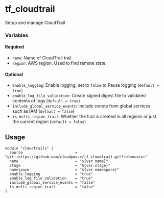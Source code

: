 # tf_cloudtrail

Setup and manage CloudTrail

### Variables

#### Required

* `name`: Name of CloudTrail trail.
* `region`: AWS region. Used to find remote state.



#### Optional

* `enable_logging`: Enable logging, set to `false` to Pause logging (`default = true`)
* `enable_log_file_validation`: Create signed digest file to validated contents of logs (`default = true`)
* `include_global_service_events`: Include evnets from global services such as IAM (`default = false`)
* `is_multi_region_trail`: Whether the trail is created in all regions or just the current region (`default = false`)

## Usage
```
module "cloudtrails" {
  source                        = "git::https://github.com/cloudposse/tf_cloudtrail.git?ref=master"
  name                          = "${var.name}"
  stage                         = "${var.stage}"
  namespace                     = "${var.namespace}"
  enable_logging                = "true"
  enable_log_file_validation    = "true"
  include_global_service_events = "false"
  is_multi_region_trail         = "false"
}
```
